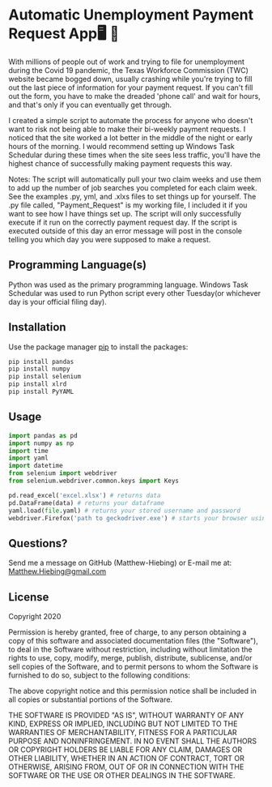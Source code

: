 # Automatic Unemployment Payment Request App:desktop_computer: :briefcase:
With millions of people out of work and trying to file for unemployment during the Covid 19 pandemic, the Texas Workforce Commission (TWC) website became bogged down, usually crashing while you're trying to fill out the last piece of information for your payment request. If you can't fill out the form, you have to make the dreaded 'phone call' and wait for hours, and that's only if you can eventually get through.

I created a simple script to automate the process for anyone who doesn't want to risk not being able to make their bi-weekly payment requests.  I noticed that the site worked a lot better in the middle of the night or early hours of the morning.  I would recommend setting up Windows Task Schedular during these times when the site sees less traffic, you'll have the highest chance of successfully making payment requests this way.

Notes:
The script will automatically pull your two claim weeks and use them to add up the number of job searches you completed for each claim week.
See the examples .py, yml, and .xlxs files to set things up for yourself.  The .py file called, "Payment_Request" is my working file, I included it if you want to see how I have things set up.  The script will only successfully execute if it run on the correctly payment request day.  If the script is executed outside of this day an error message will post in the console telling you which day you were supposed to make a request.
 
## Programming Language(s)

Python was used as the primary programming language.
Windows Task Schedular was used to run Python script every other Tuesday(or whichever day is your official filing day).


## Installation

Use the package manager [pip](https://pip.pypa.io/en/stable/) to install the packages:

```bash
pip install pandas
pip install numpy
pip install selenium
pip install xlrd
pip install PyYAML
```

## Usage

```python
import pandas as pd
import numpy as np
import time
import yaml
import datetime
from selenium import webdriver
from selenium.webdriver.common.keys import Keys

pd.read_excel('excel.xlsx') # returns data
pd.DataFrame(data) # returns your dataframe
yaml.load(file.yaml) # returns your stored username and password
webdriver.Firefox('path to geckodriver.exe') # starts your browser using geckodriver.exe
```

## Questions?
Send me a message on GitHub (Matthew-Hiebing) or E-mail me at: Matthew.Hiebing@gmail.com

## License
Copyright 2020

Permission is hereby granted, free of charge, to any person obtaining a copy of this software and associated documentation files (the "Software"), to deal in the Software without restriction, including without limitation the rights to use, copy, modify, merge, publish, distribute, sublicense, and/or sell copies of the Software, and to permit persons to whom the Software is furnished to do so, subject to the following conditions:

The above copyright notice and this permission notice shall be included in all copies or substantial portions of the Software.

THE SOFTWARE IS PROVIDED "AS IS", WITHOUT WARRANTY OF ANY KIND, EXPRESS OR IMPLIED, INCLUDING BUT NOT LIMITED TO THE WARRANTIES OF MERCHANTABILITY, FITNESS FOR A PARTICULAR PURPOSE AND NONINFRINGEMENT. IN NO EVENT SHALL THE AUTHORS OR COPYRIGHT HOLDERS BE LIABLE FOR ANY CLAIM, DAMAGES OR OTHER LIABILITY, WHETHER IN AN ACTION OF CONTRACT, TORT OR OTHERWISE, ARISING FROM, OUT OF OR IN CONNECTION WITH THE SOFTWARE OR THE USE OR OTHER DEALINGS IN THE SOFTWARE.
